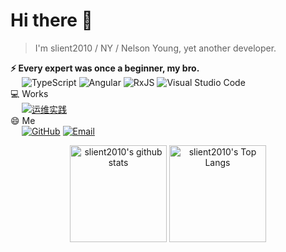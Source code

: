 # Hi there 👋
<!--
**slient2010/slient2010** is a ✨ _special_ ✨ repository because its `README.md` (this file) appears on your GitHub profile.

Here are some ideas to get you started:

- 🔭 I’m currently working on ...
- 🌱 I’m currently learning ...
- 👯 I’m looking to collaborate on ...
- 🤔 I’m looking for help with ...
- 💬 Ask me about ...
- 📫 How to reach me: ...
- 😄 Pronouns: ...
- ⚡ Fun fact: ...
-->

> I'm slient2010 / NY / Nelson Young, yet another developer.

**⚡ Every expert was once a beginner, my bro.**
<br/>&ensp;&ensp;
![TypeScript](https://img.shields.io/badge/TypeScript-007ACC?style=flat-square&logo=TypeScript&logoColor=ffffff)
![Angular](https://img.shields.io/badge/Angular-343434?style=flat-square&logo=Angular&logoColor=F7DF1E)
![RxJS](https://img.shields.io/badge/RxJS-D81B60?style=flat-square&logo=RxJS&logoColor=fff)
![Visual Studio Code](https://img.shields.io/badge/Visual%20Studio%20Code-007ACC?style=flat-square&logo=Visual-Studio-Code&logoColor=fff)
<br/>💻 Works
<br/>&ensp;&ensp;
[![运维实践](https://img.shields.io/badge/运维技巧-4285F4?style=flat-square&logo=Blogger&logoColor=fff)](https://github.com/slient2010/best-practices-ops)
<br/>😄 Me
<br/>&ensp;&ensp;
[![GitHub](https://img.shields.io/badge/slient2010-181717?style=flat-square&logo=Github&logoColor=fff)](https://github.com/slient2010)
[![Email](https://img.shields.io/badge/os4uinfo@gmail.com-D14836?style=flat-square&logo=Gmail&logoColor=fff)](mailto:os4uinfo@gmail.com)


<div align="center">
  <img src="https://github-readme-stats.vercel.app/api?username=slient2010&show_icons=true&theme=tokyonight&hide_title=true&card_width=150" alt="slient2010's github stats" height="155px" />
  <img src="https://github-readme-stats.vercel.app/api/top-langs/?username=slient2010&theme=dracula&layout=compact&card_width=300" alt="slient2010's Top Langs" height="155px" />
</div>

